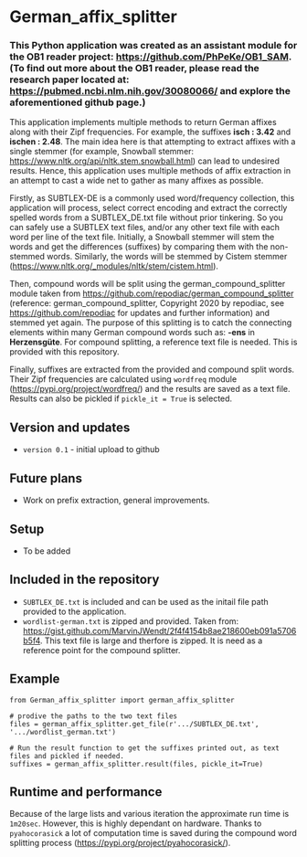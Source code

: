# German_affix_splitter
### This Python application was created as an assistant module for the OB1 reader project: https://github.com/PhPeKe/OB1_SAM. (To find out more about the OB1 reader, please read the research paper located at: https://pubmed.ncbi.nlm.nih.gov/30080066/ and explore the aforementioned github page.)

This application implements multiple methods to return German affixes along with their Zipf frequencies. For example, the suffixes **isch : 3.42** and **ischen : 2.48**. The main idea here is that attempting to extract affixes with a single stemmer (for example, Snowball stemmer: https://www.nltk.org/api/nltk.stem.snowball.html) can lead to undesired results. Hence, this application uses multiple methods of affix extraction in an attempt to cast a wide net to gather as many affixes as possible. 

Firstly, as SUBTLEX-DE is a commonly used word/frequency collection, this application will process, select correct encoding and extract the correctly spelled words from a SUBTLEX_DE.txt file without prior tinkering. So you can safely use a SUBTLEX text files, and/or any other text file with each word per line of the text file. Initially, a Snowball stemmer will stem the words and get the differences (suffixes) by comparing them with the non-stemmed words. Similarly, the words will be stemmed by Cistem stemmer (https://www.nltk.org/_modules/nltk/stem/cistem.html). 

Then, compound words will be split using the german_compound_splitter module taken from https://github.com/repodiac/german_compound_splitter (reference: german_compound_splitter, Copyright 2020 by repodiac, see https://github.com/repodiac for updates and further information) and stemmed yet again. The purpose of this splitting is to catch the connecting elements within many German compound words such as: **-ens** in **Herzensgüte**. For compound splitting, a reference text file is needed. This is provided with this repository. 

Finally, suffixes are extracted from the provided and compound split words. Their Zipf frequencies are calculated using `wordfreq` module (https://pypi.org/project/wordfreq/) and the results are saved as a text file. Results can also be pickled if `pickle_it = True` is selected. 

## Version and updates
* `version 0.1` - initial upload to github

## Future plans
* Work on prefix extraction, general improvements.

## Setup
* To be added

## Included in the repository
* `SUBTLEX_DE.txt` is included and can be used as the initail file path provided to the application. 
* `wordlist-german.txt` is zipped and provided. Taken from: https://gist.github.com/MarvinJWendt/2f4f4154b8ae218600eb091a5706b5f4. This text file is large and therfore is zipped. It is need as a reference point for the compound splitter. 

## Example
```
from German_affix_splitter import german_affix_splitter

# prodive the paths to the two text files
files = german_affix_splitter.get_file(r'.../SUBTLEX_DE.txt', '.../wordlist_german.txt')

# Run the result function to get the suffixes printed out, as text files and pickled if needed. 
suffixes = german_affix_splitter.result(files, pickle_it=True)
```

## Runtime and performance
Because of the large lists and various iteration the approximate run time is `1m20sec`. However, this is highly dependant on hardware. Thanks to `pyahocorasick` a lot of computation time is saved during the compound word splitting process (https://pypi.org/project/pyahocorasick/). 
